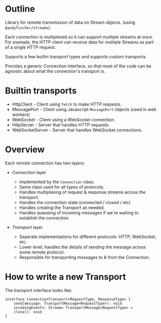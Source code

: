 
# Outline #

Library for remote transmission of data on Stream objects. (using `@andyfischer/streams`).

Each connection is multiplexed so it can support multiple streams at once.
For example, the HTTP client can receive data for multiple Streams as part of a single HTTP request.

Supports a few builtin transport types and supports custom transports.

Provides a generic Connection interface, so that most of the code can be agnostic about
what the connection's transport is.

# Builtin transports #

 * HttpClient - Client using `fetch` to make HTTP requests.
 * MessagePort - Client using Javascript `MessagePort` objects (used in web workers)
 * WebSocket - Client using a WebSocket connection.
 * HttpServer - Server that handles HTTP requests.
 * WebSocketServer - Server that handles WebSocket connections.

# Overview #

Each remote connection has two layers:

 * *Connection* layer
   - Implemented by the `Connection` class.
   - Same class used for all types of protocols.
   - Handles multiplexing of request & response streams across the transport.
   - Handles the connection state (connected / closed / etc)
   - Handles creating the Transport as needed.
   - Handles queueing of incoming messages if we're waiting to establish the connection.

 * *Transport* layer
   - Seperate implementations for different protocols: HTTP, WebSocket, etc.
   - Lower level, handles the details of sending the message across some remote protocol.
   - Responsible for transporting messages to & from the Connection.

# How to write a new Transport #

The transport interface looks like:

    interface ConnectionTransport<RequestType, ResponseType> {
        send(message: TransportMessage<RequestType>): void
        incomingEvents: Stream< TransportMessage<RequestType> >
        close(): void
    }

